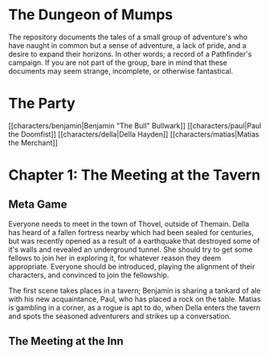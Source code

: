 # The Dungeon of Mumps

The repository documents the tales of a small group of adventure's who have naught in common but a sense of adventure, a lack of pride, and a desire to expand their horizons.
In other words; a record of a Pathfinder's campaign.
If you are not part of the group, bare in mind that these documents may seem strange, incomplete, or otherwise fantastical.

# The Party

[[characters/benjamin|Benjamin "The Bull" Bullwark]] 
[[characters/paul|Paul the Doomfist]]
[[characters/della|Della Hayden]]
[[characters/matias|Matias the Merchant]]

# Chapter 1: The Meeting at the Tavern

## Meta Game

Everyone needs to meet in the town of Thovel, outside of Themain.
Della has heard of a fallen fortress nearby which had been sealed for centuries, but was recently opened as a result of a earthquake that destroyed some of it's walls and revealed an underground tunnel.
She should try to get some fellows to join her in exploring it, for whatever reason they deem appropriate.
Everyone should be introduced, playing the alignment of their characters, and convinced to join the fellowship.

The first scene takes places in a tavern; Benjamin is sharing a tankard of ale with his new acquaintance, Paul, who has placed a rock on the table.
Matias is gambling in a corner, as a rogue is apt to do, when Della enters the tavern and spots the seasoned adventurers and strikes up a conversation.

## The Meeting at the Inn
